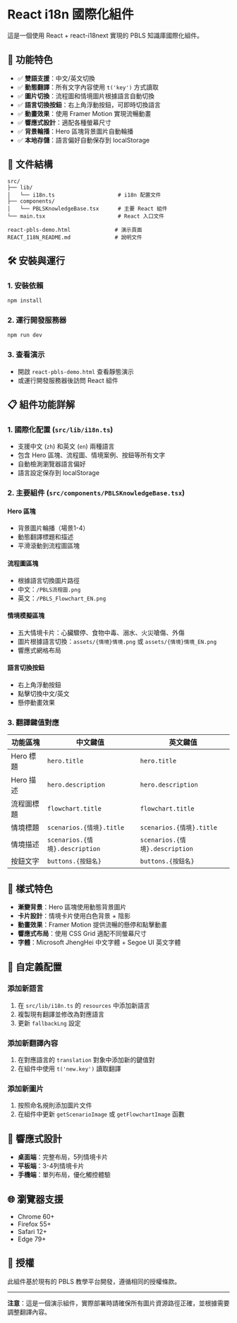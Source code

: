 # React i18n 國際化組件

這是一個使用 React + react-i18next 實現的 PBLS 知識庫國際化組件。

## 🚀 功能特色

- ✅ **雙語支援**：中文/英文切換
- ✅ **動態翻譯**：所有文字內容使用 `t('key')` 方式讀取
- ✅ **圖片切換**：流程圖和情境圖片根據語言自動切換
- ✅ **語言切換按鈕**：右上角浮動按鈕，可即時切換語言
- ✅ **動畫效果**：使用 Framer Motion 實現流暢動畫
- ✅ **響應式設計**：適配各種螢幕尺寸
- ✅ **背景輪播**：Hero 區塊背景圖片自動輪播
- ✅ **本地存儲**：語言偏好自動保存到 localStorage

## 📁 文件結構

```
src/
├── lib/
│   └── i18n.ts                    # i18n 配置文件
├── components/
│   └── PBLSKnowledgeBase.tsx      # 主要 React 組件
└── main.tsx                       # React 入口文件

react-pbls-demo.html              # 演示頁面
REACT_I18N_README.md              # 說明文件
```

## 🛠️ 安裝與運行

### 1. 安裝依賴

```bash
npm install
```

### 2. 運行開發服務器

```bash
npm run dev
```

### 3. 查看演示

- 開啟 `react-pbls-demo.html` 查看靜態演示
- 或運行開發服務器後訪問 React 組件

## 📋 組件功能詳解

### 1. 國際化配置 (`src/lib/i18n.ts`)

- 支援中文 (`zh`) 和英文 (`en`) 兩種語言
- 包含 Hero 區塊、流程圖、情境案例、按鈕等所有文字
- 自動檢測瀏覽器語言偏好
- 語言設定保存到 localStorage

### 2. 主要組件 (`src/components/PBLSKnowledgeBase.tsx`)

#### Hero 區塊
- 背景圖片輪播（場景1-4）
- 動態翻譯標題和描述
- 平滑滾動到流程圖區塊

#### 流程圖區塊
- 根據語言切換圖片路徑
- 中文：`/PBLS流程圖.png`
- 英文：`/PBLS_Flowchart_EN.png`

#### 情境模擬區塊
- 五大情境卡片：心臟驟停、食物中毒、溺水、火災嗆傷、外傷
- 圖片根據語言切換：`assets/{情境}情境.png` 或 `assets/{情境}情境_EN.png`
- 響應式網格布局

#### 語言切換按鈕
- 右上角浮動按鈕
- 點擊切換中文/英文
- 懸停動畫效果

### 3. 翻譯鍵值對應

| 功能區塊 | 中文鍵值 | 英文鍵值 |
|---------|---------|---------|
| Hero 標題 | `hero.title` | `hero.title` |
| Hero 描述 | `hero.description` | `hero.description` |
| 流程圖標題 | `flowchart.title` | `flowchart.title` |
| 情境標題 | `scenarios.{情境}.title` | `scenarios.{情境}.title` |
| 情境描述 | `scenarios.{情境}.description` | `scenarios.{情境}.description` |
| 按鈕文字 | `buttons.{按鈕名}` | `buttons.{按鈕名}` |

## 🎨 樣式特色

- **漸變背景**：Hero 區塊使用動態背景圖片
- **卡片設計**：情境卡片使用白色背景 + 陰影
- **動畫效果**：Framer Motion 提供流暢的懸停和點擊動畫
- **響應式布局**：使用 CSS Grid 適配不同螢幕尺寸
- **字體**：Microsoft JhengHei 中文字體 + Segoe UI 英文字體

## 🔧 自定義配置

### 添加新語言

1. 在 `src/lib/i18n.ts` 的 `resources` 中添加新語言
2. 複製現有翻譯並修改為對應語言
3. 更新 `fallbackLng` 設定

### 添加新翻譯內容

1. 在對應語言的 `translation` 對象中添加新的鍵值對
2. 在組件中使用 `t('new.key')` 讀取翻譯

### 添加新圖片

1. 按照命名規則添加圖片文件
2. 在組件中更新 `getScenarioImage` 或 `getFlowchartImage` 函數

## 📱 響應式設計

- **桌面端**：完整布局，5列情境卡片
- **平板端**：3-4列情境卡片
- **手機端**：單列布局，優化觸控體驗

## 🌐 瀏覽器支援

- Chrome 60+
- Firefox 55+
- Safari 12+
- Edge 79+

## 📄 授權

此組件基於現有的 PBLS 教學平台開發，遵循相同的授權條款。

---

**注意**：這是一個演示組件，實際部署時請確保所有圖片資源路徑正確，並根據需要調整翻譯內容。
